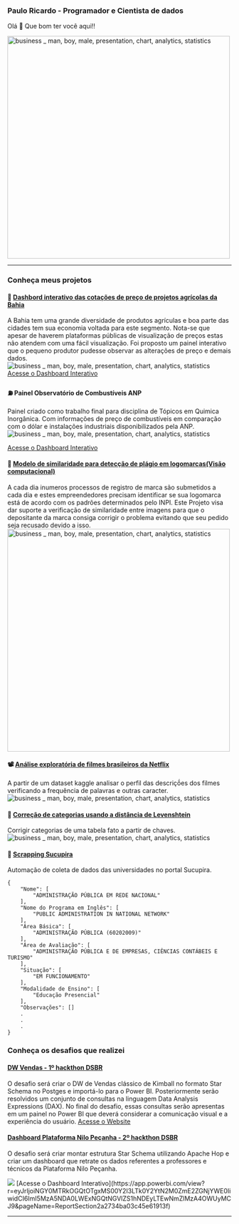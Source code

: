 ### Paulo Ricardo - Programador e Cientista de dados

Olá 👋
Que bom ter você aqui!!


<img alt="business _ man, boy, male, presentation, chart, analytics, statistics" src="https://user-images.githubusercontent.com/48892066/222276281-28c37426-9086-40c7-a31d-2b397dc0dab4.png" style="width: 500px;" >
</img>

---

### Conheça meus projetos

#### 🌽 [Dashbord interativo das cotações de preço de projetos agrícolas da Bahia](https://github.com/ricardo-dot/Cotacao_seagri_ba)
A Bahia tem uma grande diversidade de produtos agrículas e boa parte das cidades tem sua economia voltada para este segmento. Nota-se que apesar de haverem plataformas públicas de visualização de preços estas não atendem com uma fácil visualização. Foi proposto um painel interativo que o pequeno produtor pudesse observar as alterações de preço e demais dados.
<br>
<img alt="business _ man, boy, male, presentation, chart, analytics, statistics" src="https://user-images.githubusercontent.com/48892066/148829846-97ef37d6-b437-4254-8c23-ea2845f677c3.gif" >
</img>
<br>
[Acesse o Dashboard Interativo](https://app.powerbi.com/view?r=eyJrIjoiOTBjZmM0MDktNzJjNy00ZTRmLWIxN2QtMjlhZDEzZTNkMjE3IiwidCI6ImI5MzA5NDA0LWExNGQtNGVlZS1hNDEyLTEwNmZlMzA4OWUyMCJ9)

#### ⛽ Painel Observatório de Combustíveis ANP
Painel criado como trabalho final para disciplina de Tópicos em Quimica Inorgânica. Com informações de preço de combustíveis em comparação com o dólar e instalações industriais disponibilizados pela ANP.
<br>
<img alt="business _ man, boy, male, presentation, chart, analytics, statistics" src="https://user-images.githubusercontent.com/48892066/222282797-2c1d6dc1-9f95-4df0-b8b6-d9bee6cfdfd2.gif" >
</img>

[Acesse o Dashboard Interativo](https://app.powerbi.com/view?r=eyJrIjoiYTBhODljMDUtMWYzOC00MWRjLWI5ZTEtNTJhZDY4ZDQ2NTcyIiwidCI6ImI5MzA5NDA0LWExNGQtNGVlZS1hNDEyLTEwNmZlMzA4OWUyMCJ9&pageName=ReportSection2e7731ee0efce9061cf6)


#### 📝 [Modelo de similaridade para detecção de plágio em logomarcas(Visão computacional)](https://github.com/ricardo-dot/plagiarism_predictive_model_logos)
A cada dia inumeros processos de registro de marca são submetidos a cada dia e estes empreendedores precisam identificar se sua logomarca está de acordo com os padrões determinados pelo INPI. Este Projeto visa dar suporte a verificação de similaridade entre imagens para que o depositante da marca consiga corrigir o problema evitando que seu pedido seja recusado devido a isso.
<br>
<img alt="business _ man, boy, male, presentation, chart, analytics, statistics" src="https://user-images.githubusercontent.com/48892066/162629471-e2672ee6-824e-43c4-92c8-7fa42c40dc3f.png" style="width: 500px;" >
</img>

#### 📽️ [Análise exploratória de filmes brasileiros da Netflix](https://github.com/ricardotwt/exploratory-analysis-movies-br)
A partir de um dataset kaggle analisar o perfil das descriçṍes dos filmes verificando a frequência de palavras e outras caracter.
<br>
<img alt="business _ man, boy, male, presentation, chart, analytics, statistics" src="https://user-images.githubusercontent.com/48892066/222279125-f5b191de-e2de-4343-82d4-b7a33ec3c1e2.png" >
</img>

#### 📜 [Correção de categorias usando a distância de Levenshtein](https://github.com/paulonneves/levenshtein-groupby-keyvalue/blob/main/main.ipynb)
Corrigir categorias de uma tabela fato a partir de chaves.
<br>
<img alt="business _ man, boy, male, presentation, chart, analytics, statistics" src="https://user-images.githubusercontent.com/48892066/222280621-c6f8f8e9-4d63-4292-a1f4-c9cc60882289.png" >
</img>

#### 📜 [Scrapping Sucupira](https://github.com/paulonneves/sucupira-scrapping)
Automação de coleta de dados das universidades no portal Sucupira.
```
{
    "Nome": [
        "ADMINISTRAÇÃO PÚBLICA EM REDE NACIONAL"
    ],
    "Nome do Programa em Inglês": [
        "PUBLIC ADMINISTRATION IN NATIONAL NETWORK"
    ],
    "Área Básica": [
        "ADMINISTRAÇÃO PÚBLICA (60202009)"
    ],
    "Área de Avaliação": [
        "ADMINISTRAÇÃO PÚBLICA E DE EMPRESAS, CIÊNCIAS CONTÁBEIS E TURISMO"
    ],
    "Situação": [
        "EM FUNCIONAMENTO"
    ],
    "Modalidade de Ensino": [
        "Educação Presencial"
    ],
    "Observações": []
    .
    .
    .
}  
```

### Conheça os desafios que realizei

#### [DW Vendas - 1º hackthon DSBR](https://github.com/ricardo-dot/hackathon_01_dash)
O desafio será criar o DW de Vendas clássico de Kimball no formato Star Schema no Postges e importá-lo para o Power BI. Posteriormente serão resolvidos um conjunto de consultas na linguagem Data Analysis Expressions (DAX). No final do desafio, essas consultas serão apresentas em um painel no Power BI que deverá considerar a comunicação visual e a experiência do usuário.
[Acesse o Website](https://share.streamlit.io/ricardo-dot/hackathon_01_dash/main/main.py)

#### [Dashboard Plataforma Nilo Peçanha - 2º hackthon DSBR](https://github.com/ricardotwt/cyberchase_Hackathon_02)
O desafio será criar montar estrutura Star Schema utilizando Apache Hop e criar um dashboard que retrate os dados referentes a professores e técnicos da Plataforma Nilo Peçanha.

<img src="https://user-images.githubusercontent.com/48892066/224545722-cc277e9c-da7e-48d8-92df-f31c6cf5b2ac.gif" >
</img>
[Acesse o Dashboard Interativo](https://app.powerbi.com/view?r=eyJrIjoiNGY0MTRkOGQtOTgxMS00Y2I3LTk0Y2YtN2M0ZmE2ZGNjYWE0IiwidCI6ImI5MzA5NDA0LWExNGQtNGVlZS1hNDEyLTEwNmZlMzA4OWUyMCJ9&pageName=ReportSection2a2734ba03c45e61913f)


---
